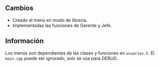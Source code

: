 ## Cambios
- Creado el menú en modo de librería.
- Implementadas las funciones de Gerente y Jefe.

## Información
Los menús son dependientes de las clases y funciones en `usuarios.h`. El `main.cpp` puede ser ignorado, solo se usa para DEBUG.

